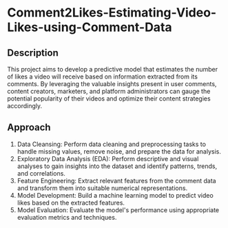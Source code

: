 # Comment2Likes-Estimating-Video-Likes-using-Comment-Data
## Description

This project aims to develop a predictive model that estimates the number of likes a video will receive based on information extracted from its comments. By leveraging the valuable insights present in user comments, content creators, marketers, and platform administrators can gauge the potential popularity of their videos and optimize their content strategies accordingly.

## Approach

1. Data Cleansing: Perform data cleaning and preprocessing tasks to handle missing values, remove noise, and prepare the data for analysis.
2. Exploratory Data Analysis (EDA): Perform descriptive and visual analyses to gain insights into the dataset and identify patterns, trends, and correlations.
3. Feature Engineering: Extract relevant features from the comment data and transform them into suitable numerical representations.
4. Model Development: Build a machine learning model to predict video likes based on the extracted features.
5. Model Evaluation: Evaluate the model's performance using appropriate evaluation metrics and techniques.
